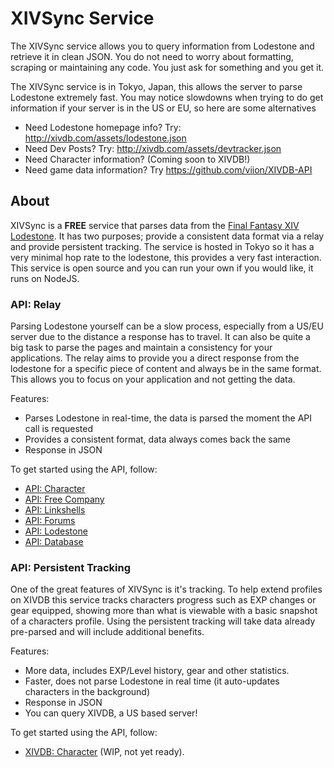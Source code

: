 # XIVSync Service

The XIVSync service allows you to query information from Lodestone and retrieve it in clean JSON. You do not need to worry about formatting, scraping or maintaining any code. You just ask for something and you get it.

The XIVSync service is in Tokyo, Japan, this allows the server to parse Lodestone extremely fast. You may notice slowdowns when trying to do get information if your server is in the US or EU, so here are some alternatives

- Need Lodestone homepage info? Try: http://xivdb.com/assets/lodestone.json
- Need Dev Posts? Try: http://xivdb.com/assets/devtracker.json
- Need Character information? (Coming soon to XIVDB!)
- Need game data information? Try https://github.com/viion/XIVDB-API

## About

XIVSync is a **FREE** service that parses data from the [Final Fantasy XIV Lodestone](http://na.finalfantasyxiv.com/lodestone/). It has two purposes; provide a consistent data format via a relay and provide persistent tracking. The service is hosted in Tokyo so it has a very minimal hop rate to the lodestone, this provides a very fast interaction. This service is open source and you can run your own if you would like, it runs on NodeJS.

### API: Relay

Parsing Lodestone yourself can be a slow process, especially from a US/EU server due to the distance a response has to travel. It can also be quite a big task to parse the pages and maintain a consistency for your applications. The relay aims to provide you a direct response from the lodestone for a specific piece of content and always be in the same format. This allows you to focus on your application and not getting the data.

Features:
- Parses Lodestone in real-time, the data is parsed the moment the API call is requested
- Provides a consistent format, data always comes back the same
- Response in JSON

To get started using the API, follow:

- [API: Character](docs/docs/api_characters.md)
- [API: Free Company](docs/docs/api_freecompany.md)
- [API: Linkshells](docs/docs/api_linkshells.md)
- [API: Forums](docs/docs/api_forums.md)
- [API: Lodestone](docs/docs/api_lodestone.md)
- [API: Database](docs/docs/api_database.md)

### API: Persistent Tracking

One of the great features of XIVSync is it's tracking. To help extend profiles on XIVDB this service tracks characters progress such as EXP changes or gear equipped, showing more than what is viewable with a basic snapshot of a characters profile. Using the persistent tracking will take data already pre-parsed and will include additional benefits.

Features:
- More data, includes EXP/Level history, gear and other statistics.
- Faster, does not parse Lodestone in real time (it auto-updates characters in the background)
- Response in JSON
- You can query XIVDB, a US based server!

To get started using the API, follow:

- [XIVDB: Character](https://github.com/viion/XIVDB-API) (WIP, not yet ready).
